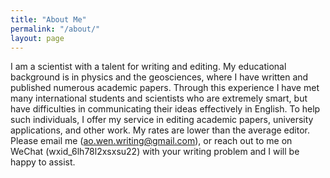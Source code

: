 ```yaml
---
title: "About Me"
permalink: "/about/"
layout: page
---
```


I am a scientist with a talent for writing and editing. My educational background is in physics and the geosciences, where I have written and published numerous academic papers. Through this experience I have met many international students and scientists who are extremely smart, but have difficulties in communicating their ideas effectively in English. To help such individuals, I offer my service in editing academic papers, university applications, and other work. My rates are lower than the average editor. Please email me (ao.wen.writing@gmail.com), or reach out to me on WeChat (wxid_6lh78l2xsxsu22) with your writing problem and I will be happy to assist.
